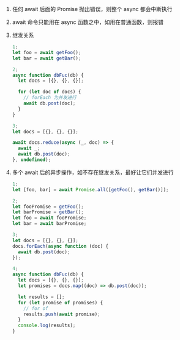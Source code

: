 1. 任何 await 后面的 Promise 抛出错误，则整个 async 都会中断执行
2. await 命令只能用在 async 函数之中，如用在普通函数，则报错
3. 继发关系

   ```jsx
   1;
   let foo = await getFoo();
   let bar = await getBar();

   2;
   async function dbFuc(db) {
     let docs = [{}, {}, {}];

     for (let doc of docs) {
       // forEach 为并发进行
       await db.post(doc);
     }
   }

   3;
   let docs = [{}, {}, {}];

   await docs.reduce(async (_, doc) => {
     await _;
     await db.post(doc);
   }, undefined);
   ```

4. 多个 await 后的异步操作，如不存在继发关系，最好让它们并发进行

   ```jsx
   1;
   let [foo, bar] = await Promise.all([getFoo(), getBar()]);

   2;
   let fooPromise = getFoo();
   let barPromise = getBar();
   let foo = await fooPromise;
   let bar = await barPromise;

   3;
   let docs = [{}, {}, {}];
   docs.forEach(async function (doc) {
     await db.post(doc);
   });

   4;
   async function dbFuc(db) {
     let docs = [{}, {}, {}];
     let promises = docs.map((doc) => db.post(doc));

     let results = [];
     for (let promise of promises) {
       // for of
       results.push(await promise);
     }
     console.log(results);
   }
   ```
